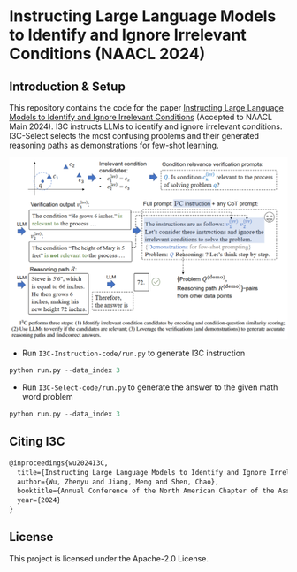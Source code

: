 # Instructing Large Language Models to Identify and Ignore Irrelevant Conditions (NAACL 2024)

## Introduction & Setup

This repository contains the code for the paper [Instructing Large Language Models to Identify and Ignore Irrelevant Conditions]() (Accepted to NAACL Main 2024). I3C instructs LLMs to identify and ignore irrelevant conditions. I3C-Select selects the most confusing problems and their generated reasoning paths as demonstrations for few-shot learning.

![image](https://github.com/wzy6642/I3C-Select/blob/main/framework.png)

 - Run `I3C-Instruction-code/run.py` to generate I3C instruction

```python
python run.py --data_index 3
```

 - Run `I3C-Select-code/run.py` to generate the answer to the given math word problem

```python
python run.py --data_index 3
```

## Citing I3C
```markdown
@inproceedings{wu2024I3C,
  title={Instructing Large Language Models to Identify and Ignore Irrelevant Conditions},
  author={Wu, Zhenyu and Jiang, Meng and Shen, Chao},
  booktitle={Annual Conference of the North American Chapter of the Association for Computational Linguistics (NAACL)},
  year={2024}
}
```

## License

This project is licensed under the Apache-2.0 License.

